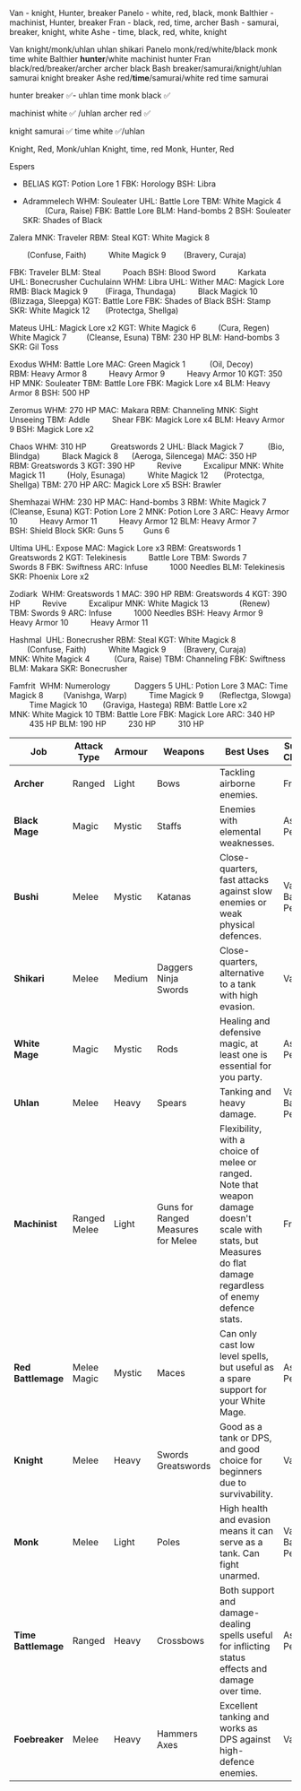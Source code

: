 Van - knight, Hunter, breaker
Panelo - white, red, black, monk
Balthier - machinist, Hunter, breaker
Fran - black, red, time, archer
Bash - samurai, breaker, knight, white
Ashe - time, black, red, white, knight

  

  

Van knight/monk/uhlan 
	uhlan shikari
Panelo monk/red/white/black 
	monk time white
Balthier **hunter**/white 
	machinist hunter
Fran black/red/breaker/archer 
	archer black
Bash breaker/samurai/knight/uhlan 
	samurai knight breaker
Ashe red/**time**/samurai/white 
	red time samurai

hunter breaker ✅- uhlan time
monk black ✅

machinist white ✅ /uhlan
archer red ✅

knight samurai  ✅
time white ✅/uhlan

Knight, Red, Monk/uhlan
Knight, time, red
Monk, Hunter, Red 

  

  

  

Espers

- BELIAS
KGT: Potion Lore 1
FBK: Horology
BSH: Libra

  

- Adrammelech
WHM: Souleater
UHL: Battle Lore
TBM: White Magick 4
          (Cura, Raise)
FBK: Battle Lore
BLM: Hand-bombs 2
BSH: Souleater
SKR: Shades of Black

  

Zalera
MNK: Traveler
RBM: Steal
KGT: White Magick 8

        (Confuse, Faith)
         White Magick 9
       (Bravery, Curaja)

FBK: Traveler
BLM: Steal
         Poach
BSH: Blood Sword
         Karkata
UHL: Bonecrusher
Cuchulainn WHM: Libra
UHL: Wither
MAC: Magick Lore
RMB: Black Magick 9
       (Firaga, Thundaga)
         Black Magick 10
       (Blizzaga, Sleepga)
KGT: Battle Lore
FBK: Shades of Black
BSH: Stamp
SKR: White Magick 12
      (Protectga, Shellga)

  

  

Mateus UHL: Magick Lore x2
KGT: White Magick 6
         (Cura, Regen)
         White Magick 7
        (Cleanse, Esuna)
TBM: 230 HP
BLM: Hand-bombs 3
SKR: Gil Toss

  

  

  

Exodus WHM: Battle Lore
MAC: Green Magick 1
          (Oil, Decoy)
RBM: Heavy Armor 8
         Heavy Armor 9
         Heavy Armor 10
KGT: 350 HP
MNK: Souleater
TBM: Battle Lore
FBK: Magick Lore x4
BLM: Heavy Armor 8
BSH: 500 HP

  

  

Zeromus WHM: 270 HP
MAC: Makara
RBM: Channeling
MNK: Sight Unseeing
TBM: Addle
         Shear
FBK: Magick Lore x4
BLM: Heavy Armor 9
BSH: Magick Lore x2

  

  

  

Chaos WHM: 310 HP
          Greatswords 2
UHL: Black Magick 7
          (Bio, Blindga)
         Black Magick 8
     (Aeroga, Silencega)
MAC: 350 HP
RBM: Greatswords 3
KGT: 390 HP
         Revive
         Excalipur
MNK: White Magick 11
         (Holy, Esunaga)
         White Magick 12
      (Protectga, Shellga)
TBM: 270 HP
ARC: Magick Lore x5
BSH: Brawler

  

  

  

Shemhazai WHM: 230 HP
MAC: Hand-bombs 3
RBM: White Magick 7
        (Cleanse, Esuna)
KGT: Potion Lore 2
MNK: Potion Lore 3
ARC: Heavy Armor 10
         Heavy Armor 11
         Heavy Armor 12
BLM: Heavy Armor 7
BSH: Shield Block
SKR: Guns 5
        Guns 6

  

  

  

Ultima UHL: Expose
MAC: Magick Lore x3
RBM: Greatswords 1
         Greatswords 2
KGT: Telekinesis
         Battle Lore
TBM: Swords 7
         Swords 8
FBK: Swiftness
ARC: Infuse
         1000 Needles
BLM: Telekinesis
SKR: Phoenix Lore x2

  

  

  

Zodiark 
WHM: Greatswords 1
MAC: 390 HP
RBM: Greatswords 4
KGT: 390 HP
         Revive
         Excalipur
MNK: White Magick 13
             (Renew)
TBM: Swords 9
ARC: Infuse
         1000 Needles
BSH: Heavy Armor 9
         Heavy Armor 10
         Heavy Armor 11

  

  

  

Hashmal 
UHL: Bonecrusher
RBM: Steal
KGT: White Magick 8
        (Confuse, Faith)
         White Magick 9
       (Bravery, Curaja)
MNK: White Magick 4
          (Cura, Raise)
TBM: Channeling
FBK: Swiftness
BLM: Makara
SKR: Bonecrusher

  

  

  

Famfrit 
WHM: Numerology
          Daggers 5
UHL: Potion Lore 3
MAC: Time Magick 8
        (Vanishga, Warp)
         Time Magick 9
      (Reflectga, Slowga)
         Time Magick 10
      (Graviga, Hastega)
RBM: Battle Lore x2
MNK: White Magick 10
TBM: Battle Lore
FBK: Magick Lore
ARC: 340 HP
         435 HP
BLM: 190 HP
         230 HP
         310 HP

  

  


|Job|Attack Type|Armour|Weapons|Best Uses|Suggested Characters|
|---|---|---|---|---|---|
|**Archer**|Ranged|Light|Bows|Tackling airborne enemies.|Fran|
|**Black Mage**|Magic|Mystic|Staffs|Enemies with elemental weaknesses.|Ashe  <br>Penelo|
|**Bushi**|Melee|Mystic|Katanas|Close-quarters, fast attacks against slow enemies or weak physical defences.|Vaan  <br>Basch  <br>Penelo|
|**Shikari**|Melee|Medium|Daggers  <br>Ninja Swords|Close-quarters, alternative to a tank with high evasion.|Vaan|
|**White Mage**|Magic|Mystic|Rods|Healing and defensive magic, at least one is essential for you party.|Ashe  <br>Penelo|
|**Uhlan**|Melee|Heavy|Spears|Tanking and heavy damage.|Vaan  <br>Basch  <br>Penelo|
|**Machinist**|Ranged  <br>Melee|Light|Guns for Ranged  <br>Measures for Melee|Flexibility, with a choice of melee or ranged. Note that weapon damage doesn't scale with stats, but Measures do flat damage regardless of enemy defence stats.|Fran|
|**Red Battlemage**|Melee  <br>Magic|Mystic|Maces|Can only cast low level spells, but useful as a spare support for your White Mage.|Ashe  <br>Penelo|
|**Knight**|Melee|Heavy|Swords  <br>Greatswords|Good as a tank or DPS, and good choice for beginners due to survivability.|Vaan|
|**Monk**|Melee|Light|Poles|High health and evasion means it can serve as a tank. Can fight unarmed.|Vaan  <br>Basch  <br>Penelo|
|**Time Battlemage**|Ranged|Heavy|Crossbows|Both support and damage-dealing spells useful for inflicting status effects and damage over time.|Ashe  <br>Penelo|
|**Foebreaker**|Melee|Heavy|Hammers  <br>Axes|Excellent tanking and works as DPS against high-defence enemies.|Vaan|